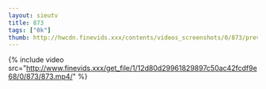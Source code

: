 ```yaml
--- 
layout: sieutv
title: 873
tags: ["0k"]
thumb: http://hwcdn.finevids.xxx/contents/videos_screenshots/0/873/preview.mp4.jpg
---
```

{% include video src="http://www.finevids.xxx/get_file/1/12d80d29961829897c50ac42fcdf9e68/0/873/873.mp4/" %} 
